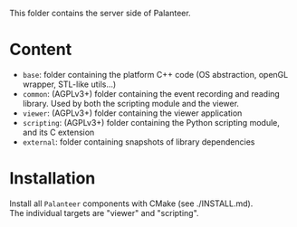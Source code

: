 This folder contains the server side of Palanteer.

Content
=======

- `base`: folder containing the platform C++ code (OS abstraction, openGL wrapper, STL-like utils...)
- `common`: (AGPLv3+) folder containing the event recording and reading library. Used by both the scripting module and the viewer.
- `viewer`: (AGPLv3+) folder containing the viewer application
- `scripting`: (AGPLv3+) folder containing the Python scripting module, and its C extension
- `external`: folder containing snapshots of library dependencies


Installation
============

Install all `Palanteer` components with CMake (see ./INSTALL.md). <br/>
The individual targets are "viewer" and "scripting".
